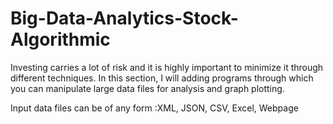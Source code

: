 # Big-Data-Analytics-Stock-Algorithmic

Investing carries a lot of risk and it is highly important to minimize it through different techniques. In this section, I will adding programs through which you can manipulate large data files for analysis and graph plotting.

Input data files can be of any form :XML, JSON, CSV, Excel, Webpage
